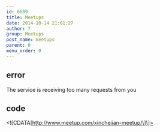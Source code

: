 ```yaml
---
id: 6689
title: Meetups
date: 2014-10-14 21:01:27
author: 7
group: Meetups
post_name: meetups
parent: 0
menu_order: 0
---
```


## error
The service is receiving too many requests from you

## code
 <!\[CDATA\[http://www.meetup.com/xinchejian-meetup/\]\]> 
